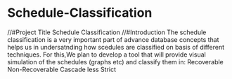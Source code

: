 Schedule-Classification
=======================

//#Project Title Schedule Classification  //#Introduction The schedule classification is a very important part of advance database concepts that helps us in undersatnding how scedules are classified on basis of different techniques. For this,We plan to develop a tool that will provide visual simulation of the schedules (graphs etc) and classify them in:  Recoverable Non-Recoverable Cascade less Strict
